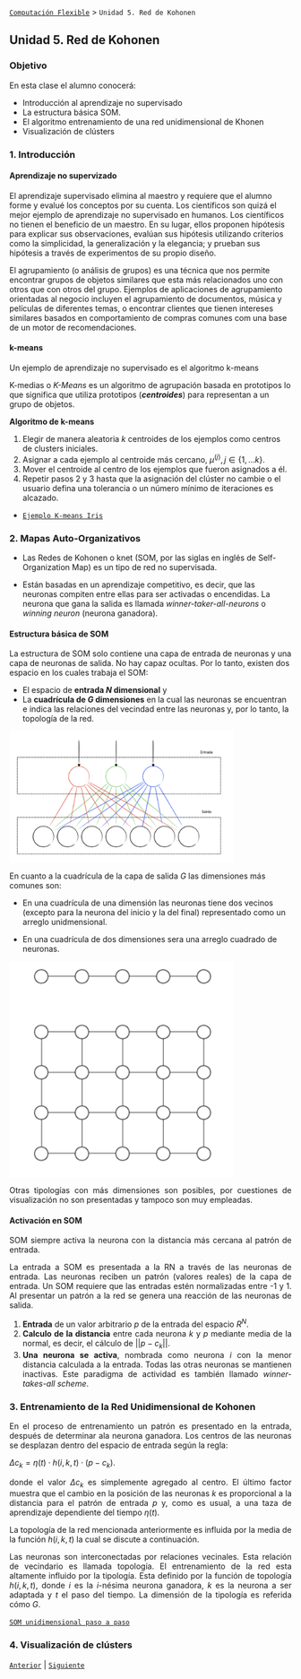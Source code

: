 [`Computación Flexible`](../README.md) > `Unidad 5. Red de Kohonen`

## Unidad 5. Red de Kohonen

### Objetivo

En esta clase el alumno conocerá:

* Introducción al aprendizaje no supervisado
* La estructura básica SOM.
* El algoritmo entrenamiento de una red unidimensional de Khonen
* Visualización de clústers
  
### 1. Introducción 

#### Aprendizaje no supervizado

El aprendizaje supervisado elimina al maestro y requiere que el alumno forme y evalué los conceptos por su cuenta. Los científicos son quizá el mejor ejemplo de aprendizaje no supervisado en humanos. Los científicos no tienen el beneficio de un maestro. En su lugar, ellos proponen hipótesis para explicar sus observaciones, evalúan sus hipótesis utilizando criterios como la simplicidad, la generalización y la elegancia; y prueban sus hipótesis a través de experimentos de su propio diseño.

El agrupamiento  (o análisis de grupos)  es una técnica que nos permite encontrar grupos de objetos similares que esta más relacionados uno con otros que con otros del grupo. Ejemplos de aplicaciones de agrupamiento orientadas al negocio incluyen el agrupamiento de documentos, música y películas de diferentes temas, o encontrar clientes que tienen intereses similares basados en comportamiento de compras comunes com una base de un motor de recomendaciones.

#### k-means

Un ejemplo de aprendizaje no supervisado es el algoritmo k-means

K-medias o *K-Means* es un algoritmo de agrupación basada en prototipos lo que significa que utiliza prototipos (***centroides***) para representan a un grupo de objetos. 

__Algoritmo de k-means__

1. Elegir de manera aleatoria $k$ centroides de los ejemplos como centros de clusters iniciales.
2. Asignar a cada ejemplo al centroide más cercano, $\mu^{(j)}, j \in \{1, \ldots k\}$.
3. Mover el centroide al centro de los ejemplos que fueron asignados a él.
4. Repetir pasos 2 y 3 hasta que la asignación del clúster no cambie o el usuario defina una tolerancia o un número mínimo de iteraciones es alcazado.

* [`Ejemplo K-means Iris`](./code/k_means_sklrn_iris.ipynb)

### 2. Mapas Auto-Organizativos

* Las Redes de Kohonen o knet (SOM, por las siglas en inglés de Self-Organization Map) es un tipo de red no supervisada.

* Están basadas en un aprendizaje competitivo, es decir, que las neuronas compiten entre ellas para ser activadas o encendidas. La neurona que gana la salida es llamada _winner-taker-all-neurons_ o _winning neuron_ (neurona ganadora).

#### Estructura básica de SOM

La estructura de SOM solo contiene una capa de entrada de neuronas y una capa de neuronas de salida. No hay capaz ocultas. Por lo tanto, existen dos espacio en los cuales trabaja el SOM:

- El espacio de **entrada $N$ dimensional** y
- La **cuadrícula de $G$ dimensiones** en la cual las neuronas se encuentran e indica las relaciones del vecindad entre las neuronas y, por lo tanto, la topología de la red.

<div>
<img src="./img/inpu_output.png" align="center" width="400"/>
<div/>

En cuanto a la cuadrícula de la capa de salida $G$ las dimensiones más comunes son:

- En una cuadrícula de una dimensión las neuronas tiene dos vecinos (excepto para la neurona del inicio y la del final) representado como un arreglo unidmensional.

- En una cuadrícula de dos dimensiones sera una arreglo cuadrado de neuronas.

<div>
<img src="./img/arquitectura_SOM.png" align="center" width="400"/>
<div style="text-align: justify;"/>

Otras tipologías con más dimensiones son posibles, por cuestiones de visualización no son presentadas y tampoco son muy empleadas.

#### Activación en SOM

SOM siempre activa la neurona con la distancia más cercana al patrón de entrada.

La entrada a SOM es presentada a la RN a través de las neuronas de entrada. Las neuronas reciben un patrón (valores reales) de la capa de entrada. Un SOM requiere que las entradas estén normalizadas entre -1 y 1. Al presentar un patrón a la red se genera una reacción de las neuronas de salida.

1. **Entrada** de un valor arbitrario $p$ de la entrada del espacio $R^N$.
2. **Calculo de la distancia** entre cada neurona $k$ y $p$ mediante media de la normal, es decir, el cálculo de $||p-c_k||$.
3. **Una neurona se activa**, nombrada como neurona $i$ con la menor distancia calculada a la entrada. Todas las otras neuronas se mantienen inactivas. Este paradigma de actividad es también llamado _winner-takes-all scheme_. 



### 3. Entrenamiento de la Red Unidimensional de Kohonen

En el proceso de entrenamiento un patrón es presentado en la entrada, después de determinar ala neurona ganadora. Los centros de las neuronas se desplazan dentro del espacio de entrada según la regla: 

$\Delta c_k = \eta(t) \cdot h(i,k,t)\cdot(p-c_k)$. 

donde el valor $\Delta c_k$ es simplemente agregado al centro. El último factor muestra que el cambio en la posición de las neuronas $k$ es proporcional a la distancia para el patrón de entrada $p$ y, como es usual, a una taza de aprendizaje dependiente del tiempo $\eta(t)$. 

La topología de la red mencionada anteriormente es influida por la media de la función $h(i,k,t)$ la cual se discute a continuación.

Las neuronas son interconectadas por relaciones vecinales. Esta relación de vecindario es llamada topología. El entrenamiento de la red esta altamente influido por la tipología. Esta definido por la función de topología  $h(i,k,t)$, donde $i$ es la $i$-nésima neurona ganadora, $k$ es la neurona a ser adaptada y $t$ el paso del tiempo. La dimensión de la tipología es referida cómo $G$. 

[`SOM unidimensional paso a paso`](./code/som_unidimensional.ipynb)

### 4. Visualización de clústers


[`Anterior`](../L04-backpropagation/README.md) | [`Siguiente`](../L06-fuzzy-logic/README.md)
